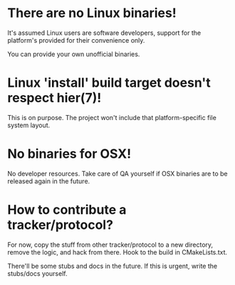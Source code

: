 # There are no Linux binaries!

It's assumed Linux users are software developers, support for the
platform's provided for their convenience only.

You can provide your own unofficial binaries.

# Linux 'install' build target doesn't respect hier(7)!

This is on purpose. The project won't include that platform-specific
file system layout.

# No binaries for OSX!

No developer resources. Take care of QA yourself if OSX binaries are to
be released again in the future.

# How to contribute a tracker/protocol?

For now, copy the stuff from other tracker/protocol to a new directory,
remove the logic, and hack from there. Hook to the build in
CMakeLists.txt.

There'll be some stubs and docs in the future. If this is urgent, write
the stubs/docs yourself.
